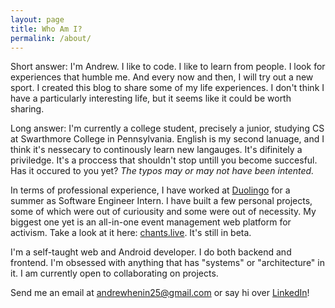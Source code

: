 ```yaml
---
layout: page
title: Who Am I?
permalink: /about/
---
```

Short answer: I'm Andrew. I like to code. I like to learn from people. I look for experiences that humble me. And every now and then, I will try out a new sport. I created this blog to share some of my life experiences. I don't think I have a particularly interesting life, but it seems like it could be worth sharing. 

Long answer: I'm currently a college student, precisely a junior, studying CS at Swarthmore College in Pennsylvania. English is my second lanuage, and I think it's nessecary to continously learn new langauges. It's difinitely a priviledge. It's a proccess that shouldn't stop untill you become succesful. Has it occured to you yet? *The typos may or may not have been intented.*

In terms of professional experience, I have worked at [Duolingo](https://www.duolingo.com/) for a summer as Software Engineer Intern. I have built a few personal projects, some of which were out of curiousity and some were out of necessity. My biggest one yet is an all-in-one event management web platform for activism. Take a look at it here: [chants.live](https://chants.live/). It's still in beta. 

I'm a self-taught web and Android developer. I do both backend and frontend. I'm obsessed with anything that has "systems" or "architecture" in it. I am currently open to collaborating on projects.

Send me an email at [andrewhenin25@gmail.com](mailto:andrewhenin25@gmail.com) or say hi over [LinkedIn](https://www.linkedin.com/in/andrewhenin/)!

